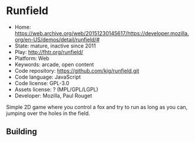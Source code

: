 # Runfield

- Home: https://web.archive.org/web/20151230145617/https://developer.mozilla.org/en-US/demos/detail/runfield/#
- State: mature, inactive since 2011
- Play: http://fhtr.org/runfield/
- Platform: Web
- Keywords: arcade, open content
- Code repository: https://github.com/kig/runfield.git
- Code language: JavaScript
- Code license: GPL-3.0
- Assets license: ? (MPL/GPL/LGPL)
- Developer: Mozilla, Paul Rouget

Simple 2D game where you control a fox and try to run as long as you can, jumping over the holes in the field.

## Building
